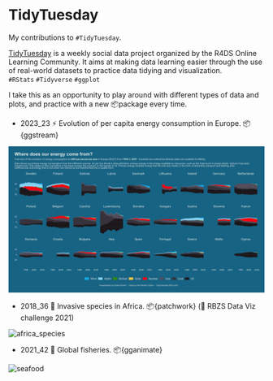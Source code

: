 # TidyTuesday
My contributions to `#TidyTuesday`.

[TidyTuesday](https://github.com/rfordatascience/tidytuesday) is a weekly social data project organized by the R4DS Online Learning Community. It aims at making data learning easier through the use of real-world datasets to practice data tidying and visualization.   
`#RStats` `#Tidyverse` `#ggplot`

I take this as an opportunity to play around with different types of data and plots, and practice with a new 📦package every time.<br>

- 2023_23 ⚡ Evolution of per capita energy consumption in Europe. 📦{ggstream}
  
![EU27_energy](2023_23/EU27EnergySourcePC.png)

- 2018_36 🍃 Invasive species in Africa. 📦{patchwork} (🥉 RBZS Data Viz challenge 2021)

![africa_species](https://user-images.githubusercontent.com/88721301/138603459-bdd609da-9f9a-489a-8bcc-fc834656d1be.png)

- 2021_42 🎣 Global fisheries. 📦{gganimate}

![seafood](https://user-images.githubusercontent.com/88721301/144929719-f2fccd37-3c6c-470c-8ac0-5bd03a5d2f8e.gif)

